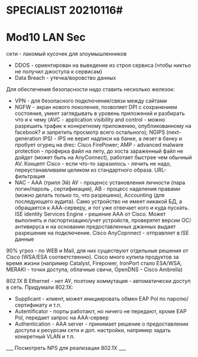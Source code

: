 # SPECIALIST 20210116#
# Mod10 LAN Sec #
сети - лакомый кусочек для злоумышленников
- DDOS - ориентирован на выведение из строя сервиса (чтобы никтьо не получил джоступа к сервисам)
- Data Breach - утечка/воровство данных

Для обеспечения безопасности надо ставить несколько железок:
- VPN - для безопасного подключения/связи между сайтами
- NGFW - экран нового поколения, позволяет DPI с сохранением состояния, умеет заглядывать в уровень приложений и разбирать что и к чему (AVC - application visibility and control - можно разрешить трафик к конкретному приложению, опубликованному на facebook? и запретить просмотр всего остального); NGIPS (next-generation IPS) - IPS не верит надписи на банке, а лезет в банку и пробует огурец на drec: Cisco FirePower; AMP - advanced malware protection - проферка файл  на лету, до хоста зараженный файл не дойдет (может быть на AnyConnect), работает быстрее чем обычный AV. Концепт Cisco - если что-то заразилось - лечить не надо, переустанавливаем целиком из стандартного образа. URL-фильтрация
- NAC - AAA (трипл Эй) АУ - проценсс установления личности (пара логин/пароль , сертификация), АВ - процесс наделения правами (можно делать только то, что разрешено), Accounting (для последующего аудита). Само устройство не имеет никакой БД, а обращается к ААА-серверу, и тот уже отвечает кого и куда пускать. ISE identity Services Engine - решение AAA от Cisco. Может выполнять и паспортизацию/учет устройств, проверятет версии ОС/антивируса и на основании предоставленных джанных выдает разрешение на подключение. Cisco AnyCopnnect - отправляет в ISE данные

90% угроз - по WEB и Mail, для них существуют отдельные решения от Cisco (WSA/ESA соответственно). Cisco много купила продуктов за время жизни (например Catalyst, Firepower, IronPort стало ESA/WSA, MERAKI - точки доступа, облачные свичи, OpenDNS - Cisco Ambrella)

802.1X
В Ethernet  - нет АУ, поэтому коммутация - автоматически доступ в сеть. Придумали 802.1X:
- Supplicant - клиент, может инициировать обмен EAP Pol по паролю/сертификату и т.п.
- Autentificator - порты работают, но ничего не передают, кроме EAP Pol, передает запрос на AAA-сервер
- Authentication - AAA server - принимает решение о предоставлении доступа к ресурсам сети и доп. настройки, например задать конкретный VLAN и т.п.

___ Посмотреть NPS для реализации 802.1X ___

